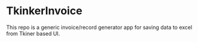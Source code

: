 # TkinkerInvoice
 This repo is a generic invoice/record generator app for saving data to excel from Tkiner based UI.